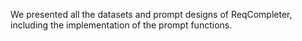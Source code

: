 We presented all the datasets and prompt designs of ReqCompleter, including the implementation of the prompt functions.
